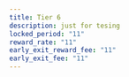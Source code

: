 ```yaml
---
title: Tier 6
description: just for tesing
locked_period: "11"
reward_rate: "11"
early_exit_reward_fee: "11"
early_exit_fee: "11"
---
```

